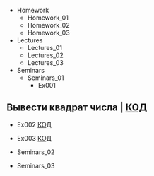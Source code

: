 - Homework
  - Homework_01
  - Homework_02
  - Homework_03
- Lectures
  - Lectures_01
  - Lectures_02
  - Lectures_03
- Seminars
  - Seminars_01
    - Ex001 
## Вывести квадрат числа | [КОД](Seminars/Seminars_01/Ex001/Program.cs)
   - Ex002 [КОД](Seminars\Seminars_01\Ex002\Program.cs)
   - Ex003 [КОД](Seminars\Seminars_01\Ex003\Program.cs)

- Seminars_02
- Seminars_03